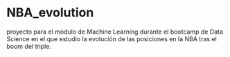 # NBA_evolution
proyecto para el módulo de Machine Learning durante el bootcamp de Data Science en el que estudio la evolución de las posiciones en la NBA tras el boom del triple.
